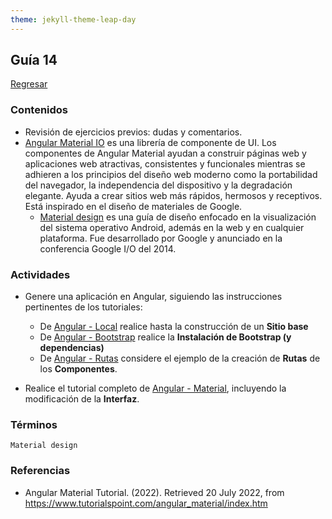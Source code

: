 ```yaml
---
theme: jekyll-theme-leap-day
---
```


## Guía 14 

[Regresar](/DAWM/)

### Contenidos

* Revisión de ejercicios previos: dudas y comentarios.
* [Angular Material IO](https://material.angular.io/) es una librería de componente de UI. Los componentes de Angular Material ayudan a construir páginas web y aplicaciones web atractivas, consistentes y funcionales mientras se adhieren a los principios del diseño web moderno como la portabilidad del navegador, la independencia del dispositivo y la degradación elegante. Ayuda a crear sitios web más rápidos, hermosos y receptivos. Está inspirado en el diseño de materiales de Google.
	- [Material design](https://material.io/design) es una guía de diseño enfocado en la visualización del sistema operativo Android, además en la web y en cualquier plataforma. Fue desarrollado por Google y anunciado en la conferencia Google I/O del 2014.

### Actividades

* Genere una aplicación en Angular, siguiendo las instrucciones pertinentes de los tutoriales:
  
  + De [Angular - Local](https://dawfiec.github.io/DAWM/tutoriales/angular_local.html) realice hasta la construcción de un **Sitio base**
  + De [Angular - Bootstrap](https://dawfiec.github.io/DAWM/tutoriales/angular_bootstrap.html) realice la **Instalación de Bootstrap (y dependencias)**
  + De [Angular - Rutas](https://dawfiec.github.io/DAWM/tutoriales/angular_rutas.html) considere el ejemplo de la creación de **Rutas** de los **Componentes**.

* Realice el tutorial completo de [Angular - Material](https://dawfiec.github.io/DAWM/tutoriales/angular_material.html), incluyendo la modificación de la **Interfaz**. 

### Términos

`Material design`

### Referencias

* Angular Material Tutorial. (2022). Retrieved 20 July 2022, from https://www.tutorialspoint.com/angular_material/index.htm